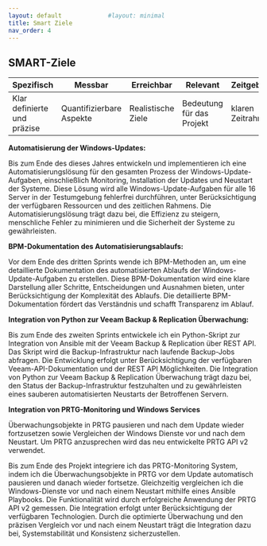 ```yaml
---
layout: default             #layout: minimal
title: Smart Ziele
nav_order: 4
---
```


## SMART-Ziele

| **Spezifisch**               | **Messbar**              | **Erreichbar**      | **Relevant**              | **Zeitgebunden**      |
|------------------------------|--------------------------|---------------------|---------------            | --------------        |
| Klar definierte und präzise  | Quantifizierbare Aspekte | Realistische  Ziele | Bedeutung für das Projekt | klaren Zeitrahmens    |

**Automatisierung der Windows-Updates:**

Bis zum Ende des dieses Jahres entwickeln und implementieren ich eine Automatisierungslösung für den gesamten Prozess der Windows-Update-Aufgaben, einschließlich Monitoring, Installation der Updates und Neustart der Systeme. 
Diese Lösung wird alle Windows-Update-Aufgaben für alle 16 Server in der Testumgebung fehlerfrei durchführen, unter Berücksichtigung der verfügbaren Ressourcen und des zeitlichen Rahmens.
Die Automatisierungslösung trägt dazu bei, die Effizienz zu steigern, menschliche Fehler zu minimieren und die Sicherheit der Systeme zu gewährleisten.

**BPM-Dokumentation des Automatisierungsablaufs:**

Vor dem Ende des dritten Sprints wende ich BPM-Methoden an, um eine detaillierte Dokumentation des automatisierten Ablaufs der Windows-Update-Aufgaben zu erstellen. Diese BPM-Dokumentation wird eine klare Darstellung aller Schritte, Entscheidungen und Ausnahmen bieten, unter Berücksichtigung der Komplexität des Ablaufs. Die detaillierte BPM-Dokumentation fördert das Verständnis und schafft Transparenz im Ablauf.

**Integration von Python zur Veeam Backup & Replication Überwachung:**

Bis zum Ende des zweiten Sprints entwickele ich ein Python-Skript zur Integration von Ansible mit der Veeam Backup & Replication über REST API. Das Skript wird die Backup-Infrastruktur nach laufende Backup-Jobs abfragen. 
Die Entwicklung erfolgt unter Berücksichtigung der verfügbaren Veeam-API-Dokumentation und der REST API Möglichkeiten. Die Integration von Python zur Veeam Backup & Replication Überwachung trägt dazu bei, den Status der Backup-Infrastruktur festzuhalten und zu gewährleisten eines sauberen automatisierten Neustarts der Betroffenen Servern.

**Integration von PRTG-Monitoring und Windows Services**

Überwachungsobjekte in PRTG pausieren und nach dem Update wieder fortzusetzen sowie Vergleichen der Windows Dienste vor und nach dem Neustart.
Um PRTG anzusprechen wird das neu entwickelte PRTG API v2 verwendet. 

Bis zum Ende des Projekt integriere ich das PRTG-Monitoring System, indem ich die Überwachungsobjekte in PRTG vor dem Update automatisch pausieren und danach wieder fortsetze. Gleichzeitig vergleichen ich die Windows-Dienste vor und nach einem Neustart mithilfe eines Ansible Playbooks. Die Funktionalität wird durch erfolgreiche Anwendung der PRTG API v2 gemessen. Die Integration erfolgt unter Berücksichtigung der verfügbaren Technologien. Durch die optimierte Überwachung und den präzisen Vergleich vor und nach einem Neustart trägt die Integration dazu bei, Systemstabilität und Konsistenz sicherzustellen.